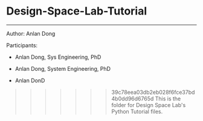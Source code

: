# Design-Space-Lab-Tutorial
--- 
Author: Anlan Dong

Participants: 

- Anlan Dong, Sys Engineering, PhD

- Anlan Dong, System Engineering, PhD

- Anlan DonD

>>>>>>> 39c78eea03db2eb028f6fce37bd4b0dd96d6765d
This is the folder for Design Space Lab's Python Tutorial files. 

